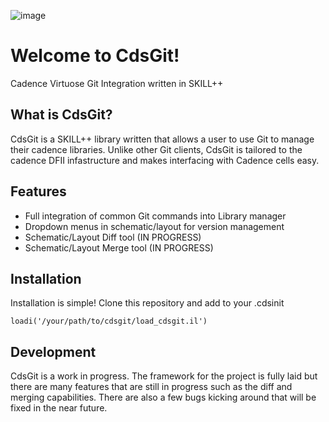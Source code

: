 ![image](https://github.com/cookacounty/cdsgit/blob/master/images/cdsgit-log.png?raw=true)
# Welcome to CdsGit!
Cadence Virtuose Git Integration written in SKILL++

## What is CdsGit?
CdsGit is a SKILL++ library written that allows a user to use
Git to manage their cadence libraries. Unlike other Git clients,
CdsGit is tailored to the cadence DFII infastructure and makes
interfacing with Cadence cells easy.

## Features
* Full integration of common Git commands into Library manager
* Dropdown menus in schematic/layout for version management
* Schematic/Layout Diff tool (IN PROGRESS)
* Schematic/Layout Merge tool (IN PROGRESS)

## Installation
Installation is simple! Clone this repository and add to your .cdsinit
```skill
loadi('/your/path/to/cdsgit/load_cdsgit.il')
```

## Development
CdsGit is a work in progress. The framework for the project is fully laid
but there are many features that are still in progress such as the diff
and merging capabilities. There are also a few bugs kicking around
that will be fixed in the near future.
